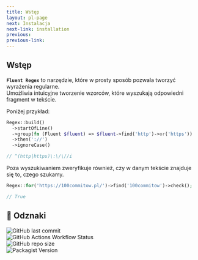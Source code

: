 ```yaml
---
title: Wstęp
layout: pl-page
next: Instalacja
next-link: installation
previous:
previous-link: 
---
```


## Wstęp

**`Fluent Regex`** to narzędzie, które w prosty sposób pozwala tworzyć wyrażenia regularne.  
Umożliwia intuicyjne tworzenie wzorców, które wyszukają odpowiedni fragment w tekście.

Poniżej przykład:

```php
Regex::build()
  ->startOfLine()
  ->group(fn (Fluent $fluent) => $fluent->find('http')->or('https'))
  ->then('://')
  ->ignoreCase()

// ^(http|https)\:\/\//i
```

Poza wyszukiwaniem zweryfikuje również, czy w danym tekście znajduje się to, czego szukamy.

```php
Regex::for('https://100commitow.pl/')->find('100commitow')->check();

// True
```

## 🏅 Odznaki

![GitHub last commit](https://img.shields.io/github/last-commit/rudashi/fluent-regex)  
![GitHub Actions Workflow Status](https://img.shields.io/github/actions/workflow/status/rudashi/fluent-regex/tests.yml?label=tests)  
![GitHub repo size](https://img.shields.io/github/repo-size/rudashi/fluent-regex)  
![Packagist Version](https://img.shields.io/packagist/v/rudashi/fluent-regex)  
